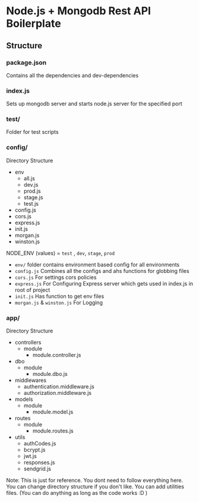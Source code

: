 # Node.js + Mongodb Rest API Boilerplate

## Structure

### package.json
Contains all the dependencies and dev-dependencies

### index.js
Sets up mongodb server and starts node.js server for the specified port

### test/
Folder for test scripts

### config/
Directory Structure
  - env
    - all.js
    - dev.js
    - prod.js
    - stage.js
    - test.js
  - config.js
  - cors.js
  - express.js
  - init.js
  - morgan.js
  - winston.js

NODE_ENV (values) = `test` , `dev`, `stage`, `prod`

* `env/` folder contains environment based config for all environments
* `config.js` Combines all the configs and ahs functions for globbing files
* `cors.js` For settings cors policies
* `express.js` For Configuring Express server which gets used in index.js in root of project
* `init.js` Has function to get env files
* `morgan.js` & `winston.js` For Logging

### app/
Directory Structure

- controllers
  - module
    - module.controller.js
- dbo
  - module
    - module.dbo.js
- middlewares
  - authentication.middleware.js
  - authorization.middleware.js
- models 
  - module
    - module.model.js
- routes
  - module
    - module.routes.js
- utils
  - authCodes.js
  - bcrypt.js
  - jwt.js
  - responses.js
  - sendgrid.js


Note: This is just for reference. You dont need to follow everything here. You can change directory structure if you don't like. You can add utilities files. (You can do anything as long as the code works :D )
